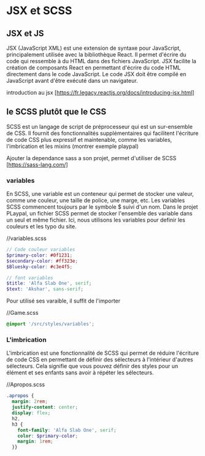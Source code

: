 # JSX et SCSS

## JSX et JS

JSX (JavaScript XML) est une extension de syntaxe pour JavaScript, principalement utilisée avec la bibliothèque React. Il permet d'écrire du code qui ressemble à du HTML dans des fichiers JavaScript. JSX facilite la création de composants React en permettant d'écrire du code HTML directement dans le code JavaScript. Le code JSX doit être compilé en JavaScript avant d'être exécuté dans un navigateur.

introduction au jsx
[https://fr.legacy.reactjs.org/docs/introducing-jsx.html]

## le SCSS plutôt que le CSS

SCSS est un langage de script de préprocesseur qui est un sur-ensemble de CSS. Il fournit des fonctionnalités supplémentaires qui facilitent l'écriture de code CSS plus expressif et maintenable, comme les variables, l'imbrication et les mixins (montrer exemple playpal)

Ajouter la dependance sass a son projet, permet d'utiliser de SCSS
[https://sass-lang.com/]

### variables

En SCSS, une variable est un conteneur qui permet de stocker une valeur, comme une couleur, une taille de police, une marge, etc. Les variables SCSS commencent toujours par le symbole $ suivi d'un nom.
Dans le projet PLaypal, un fichier SCSS permet de stocker l'ensemble des variable dans un seul et même fichier.
Ici, nous utilisons les variables pour definir les couleurs et les typo du site.

//variables.scss

```scss
// Code couleur variables
$primary-color: #0f1231;
$secondary-color: #ff323e;
$Bluesky-color: #c3e4f5;

// font variables
$title: 'Alfa Slab One', serif;
$text: 'Akshar', sans-serif;
```

Pour utilisé ses varaible, il suffit de l'importer

//Game.scss

```SCSS
@import '/src/styles/variables';
```

### L'imbrication

L'imbrication est une fonctionnalité de SCSS qui permet de réduire l'écriture de code CSS en permettant de définir des sélecteurs à l'intérieur d'autres sélecteurs. Cela signifie que vous pouvez définir des styles pour un élément et ses enfants sans avoir à répéter les sélecteurs.

//Apropos.scss

```SCSS
.apropos {
  margin: 2rem;
  justify-content: center;
  display: flex;
  h2,
  h3 {
    font-family: 'Alfa Slab One', serif;
    color: $primary-color;
    margin: 1rem;
  }}
```